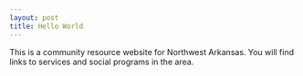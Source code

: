 ```yaml
---
layout: post
title: Hello World
---
```


This is a community resource website for Northwest Arkansas. You will find links to services and social programs in the area.
